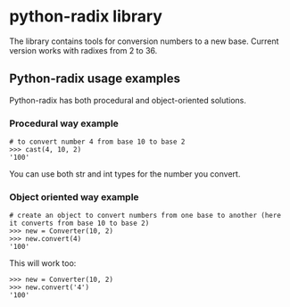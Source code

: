 python-radix library
====================

The library contains tools for conversion numbers to a new base. Current version works with radixes from 2 to 36.

Python-radix usage examples
---------------------------
Python-radix has both procedural and object-oriented solutions.

### Procedural way example

    # to convert number 4 from base 10 to base 2
    >>> cast(4, 10, 2)
    '100'

You can use both str and int types for the number you convert.

### Object oriented way example

    # create an object to convert numbers from one base to another (here it converts from base 10 to base 2)
    >>> new = Converter(10, 2)
    >>> new.convert(4)
    '100'

This will work too:

    >>> new = Converter(10, 2)
    >>> new.convert('4')
    '100'
